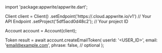 import 'package:appwrite/appwrite.dart';

Client client = Client()
    .setEndpoint('https://<REGION>.cloud.appwrite.io/v1') // Your API Endpoint
    .setProject('5df5acd0d48c2'); // Your project ID

Account account = Account(client);

Token result = await account.createEmailToken(
    userId: '<USER_ID>',
    email: 'email@example.com',
    phrase: false, // optional
);

